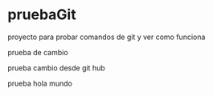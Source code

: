 # pruebaGit
proyecto para probar comandos de git y ver como funciona

prueba de cambio 

prueba cambio desde git hub

prueba hola mundo 
